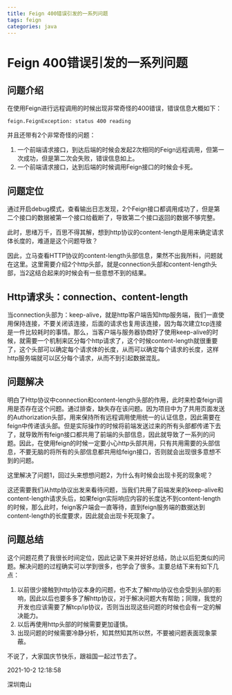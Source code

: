 ```yaml
---
title: Feign 400错误引发的一系列问题
tags: feign
categories: java
---
```


# Feign 400错误引发的一系列问题



## 问题介绍

在使用Feign进行远程调用的时候出现非常奇怪的400错误，错误信息大概如下：

`feign.FeignException: status 400 reading`

并且还带有2个非常奇怪的问题：

1. 一个前端请求接口，到达后端的时候会发起2次相同的Feign远程调用，但第一次成功，但是第二次会失败，错误信息如上。
2. 一个前端请求接口，达到后端的时候调用Feign接口的时候会卡死。



## 问题定位

通过开启debug模式，查看输出日志发现，2个Feign接口都调用成功了，但是第二个接口的数据被第一个接口给截断了，导致第二个接口返回的数据不够完整。



此时，思绪万千，百思不得其解，想到http协议的content-length是用来确定请求体长度的，难道是这个问题导致？



因此，立马查看HTTP协议的content-length头部信息，果然不出我所料，问题就在这里。这里需要介绍2个http头部，就是connection头部和content-length头部，当2这结合起来的时候会有一些意想不到的结果。



## Http请求头：connection、content-length

当connection头部为：keep-alive，就是http客户端告知http服务端，我们一直使用保持连接，不要关闭该连接，后面的请求也复用该连接，因为每次建立tcp连接是一件比较耗时的事情。那么，当客户端与服务器协商好了使用keep-alive的时候，就需要一个机制来区分每个http请求了，这个时候content-length就很重要了，这个头部可以确定每个请求体的长度，从而可以确定每个请求的长度，这样http服务端就可以区分每个请求，从而不到引起数据混乱。



## 问题解决

明白了Http协议中connection和content-length头部的作用，此时来检查feign调用是否存在这个问题。通过排查，缺失存在该问题。因为项目中为了共用页面发送的Authorization头部，用来保持所有远程调用使用统一的认证信息，因此需要在feign中传递该头部。但是实际操作的时候将前端发送过来的所有头部都传递下去了，就导致所有feign接口都共用了前端的头部信息，因此就导致了一系列的问题。因此，在使用feign的时候一定要小心http头部共用，只有共用需要的头部信息，不要无脑的将所有的头部信息都共用给feign接口，否则就会出现很多意想不到的问题。



这里解决了问题1，回过头来想想问题2，为什么有时候会出现卡死的现象呢？



这还需要我们从http协议出发来看待问题，当我们共用了前端发来的keep-alive和content-length请求头后，如果feign实际响应内容的长度达不到content-length的时候，那么此时，feign客户端会一直等待，直到feign服务端的数据达到content-length的长度要求，因此就会出现卡死现象了。



## 问题总结

这个问题花费了我很长时间定位，因此记录下来并好好总结，防止以后犯类似的问题。解决问题的过程确实可以学到很多，也学会了很多。主要总结下来有如下几点：

1. 以前很少接触到http协议本身的问题，也不太了解http协议也会受到头部的影响，因此以后也要多多了解http协议，对于解决问题大有帮助；同理，我觉的开发也应该需要了解tcp/ip协议，否则当出现这些问题的时候也会有一定的解决能力。
2. 以后再使用http头部的时候需要更加谨慎。
3. 出现问题的时候需要冷静分析，知其然知其所以然，不要被问题表面现象蒙蔽。



不说了，大家国庆节快乐，跟祖国一起过节去了。



2021-10-2 12:18:58

深圳南山
